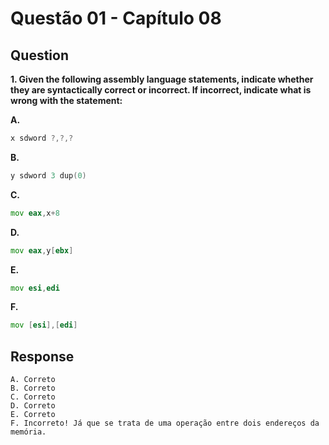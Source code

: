 # Questão 01 - Capítulo 08

## Question

**<p>1. Given the following assembly language statements, indicate whether they are
syntactically correct or incorrect. If incorrect, indicate what is wrong with the
statement:**

**A.**
 ```asm
x sdword ?,?,?
```
**B.**
 ```asm
y sdword 3 dup(0)
```
**C.**
 ```asm
mov eax,x+8 
```
**D.**
 ```asm
mov eax,y[ebx]
```
**E.**
 ```asm
mov esi,edi
```
**F.**
 ```asm
mov [esi],[edi]
```

## Response
```
A. Correto
B. Correto
C. Correto
D. Correto
E. Correto
F. Incorreto! Já que se trata de uma operação entre dois endereços da memória.
```

